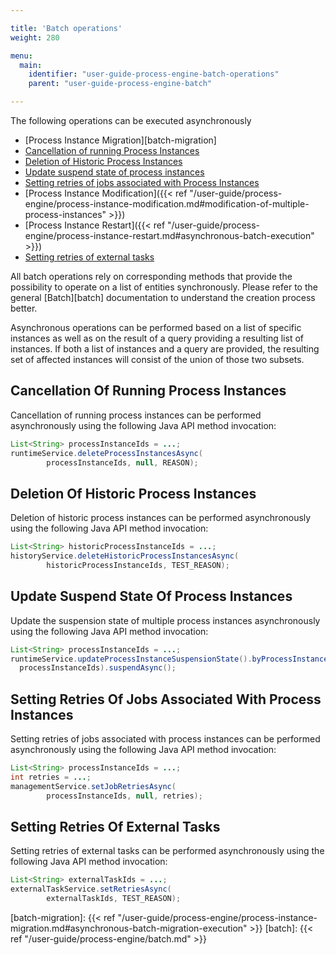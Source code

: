 ```yaml
---

title: 'Batch operations'
weight: 280

menu:
  main:
    identifier: "user-guide-process-engine-batch-operations"
    parent: "user-guide-process-engine-batch"

---
```


The following operations can be executed asynchronously

- [Process Instance Migration][batch-migration]
- [Cancellation of running Process Instances](#cancellation-of-running-process-instances)
- [Deletion of Historic Process Instances](#deletion-of-historic-process-instances)
- [Update suspend state of process instances](#update-suspend-state-of-process-instances)
- [Setting retries of jobs associated with Process Instances](#setting-retries-of-jobs-associated-with-process-instances)
- [Process Instance Modification]({{< ref "/user-guide/process-engine/process-instance-modification.md#modification-of-multiple-process-instances" >}})
- [Process Instance Restart]({{< ref "/user-guide/process-engine/process-instance-restart.md#asynchronous-batch-execution" >}})
- [Setting retries of external tasks](#setting-retries-of-external-tasks)

All batch operations rely on corresponding methods that provide the possibility to
operate on a list of entities synchronously. Please refer to the general [Batch][batch] documentation to
understand the creation process better.

Asynchronous operations can be performed based on a list of specific instances as well as on the result of a query providing a
resulting list of instances. If both a list of instances and a query are provided, the resulting set of affected instances
will consist of the union of those two subsets.

## Cancellation Of Running Process Instances

Cancellation of running process instances can be performed asynchronously using the following Java API method invocation:

```java
List<String> processInstanceIds = ...;
runtimeService.deleteProcessInstancesAsync(
        processInstanceIds, null, REASON);
```


## Deletion Of Historic Process Instances

Deletion of historic process instances can be performed asynchronously using the following Java API method invocation:

```java
List<String> historicProcessInstanceIds = ...;
historyService.deleteHistoricProcessInstancesAsync(
        historicProcessInstanceIds, TEST_REASON);
```

## Update Suspend State Of Process Instances

Update the suspension state of multiple process instances asynchronously using the following Java API method invocation:

```java
List<String> processInstanceIds = ...;
runtimeService.updateProcessInstanceSuspensionState().byProcessInstanceIds(
  processInstanceIds).suspendAsync();
```

## Setting Retries Of Jobs Associated With Process Instances

Setting retries of jobs associated with process instances can be performed asynchronously using the following Java API method invocation:

```java
List<String> processInstanceIds = ...;
int retries = ...;
managementService.setJobRetriesAsync(
        processInstanceIds, null, retries);
```

## Setting Retries Of External Tasks

Setting retries of external tasks can be performed asynchronously using the following Java API method invocation:

```java
List<String> externalTaskIds = ...;
externalTaskService.setRetriesAsync(
        externalTaskIds, TEST_REASON);
```

[batch-migration]: {{< ref "/user-guide/process-engine/process-instance-migration.md#asynchronous-batch-migration-execution" >}}
[batch]: {{< ref "/user-guide/process-engine/batch.md" >}}
